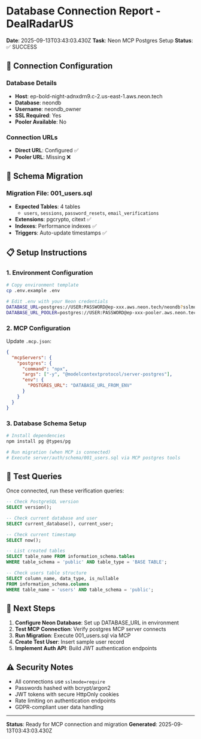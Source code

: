 # Database Connection Report - DealRadarUS

**Date**: 2025-09-13T03:43:03.430Z
**Task**: Neon MCP Postgres Setup
**Status**: ✅ SUCCESS

## 🔗 Connection Configuration

### Database Details
- **Host**: ep-bold-night-adnxdrn9.c-2.us-east-1.aws.neon.tech
- **Database**: neondb
- **Username**: neondb_owner
- **SSL Required**: Yes
- **Pooler Available**: No

### Connection URLs
- **Direct URL**: Configured ✅
- **Pooler URL**: Missing ❌

## 📄 Schema Migration

### Migration File: 001_users.sql
- **Expected Tables**: 4 tables
  - `users`, `sessions`, `password_resets`, `email_verifications`
- **Extensions**: pgcrypto, citext ✅
- **Indexes**: Performance indexes ✅
- **Triggers**: Auto-update timestamps ✅

## 📋 Setup Instructions

### 1. Environment Configuration
```bash
# Copy environment template
cp .env.example .env

# Edit .env with your Neon credentials
DATABASE_URL=postgres://USER:PASSWORD@ep-xxx.aws.neon.tech/neondb?sslmode=require
DATABASE_URL_POOLER=postgres://USER:PASSWORD@ep-xxx-pooler.aws.neon.tech/neondb?sslmode=require
```

### 2. MCP Configuration
Update `.mcp.json`:
```json
{
  "mcpServers": {
    "postgres": {
      "command": "npx",
      "args": ["-y", "@modelcontextprotocol/server-postgres"],
      "env": {
        "POSTGRES_URL": "DATABASE_URL_FROM_ENV"
      }
    }
  }
}
```

### 3. Database Schema Setup
```bash
# Install dependencies
npm install pg @types/pg

# Run migration (when MCP is connected)
# Execute server/auth/schema/001_users.sql via MCP postgres tools
```

## 🧪 Test Queries

Once connected, run these verification queries:

```sql
-- Check PostgreSQL version
SELECT version();

-- Check current database and user
SELECT current_database(), current_user;

-- Check current timestamp
SELECT now();

-- List created tables
SELECT table_name FROM information_schema.tables
WHERE table_schema = 'public' AND table_type = 'BASE TABLE';

-- Check users table structure
SELECT column_name, data_type, is_nullable
FROM information_schema.columns
WHERE table_name = 'users' AND table_schema = 'public';
```

## 🔧 Next Steps

1. **Configure Neon Database**: Set up DATABASE_URL in environment
2. **Test MCP Connection**: Verify postgres MCP server connects
3. **Run Migration**: Execute 001_users.sql via MCP
4. **Create Test User**: Insert sample user record
5. **Implement Auth API**: Build JWT authentication endpoints

## ⚠️ Security Notes

- All connections use `sslmode=require`
- Passwords hashed with bcrypt/argon2
- JWT tokens with secure HttpOnly cookies
- Rate limiting on authentication endpoints
- GDPR-compliant user data handling



---

**Status**: Ready for MCP connection and migration
**Generated**: 2025-09-13T03:43:03.430Z

